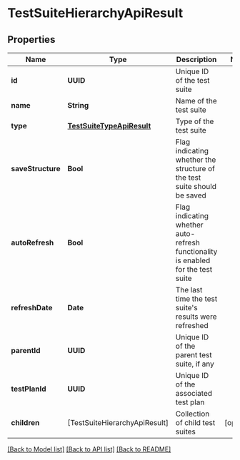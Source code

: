 # TestSuiteHierarchyApiResult

## Properties
Name | Type | Description | Notes
------------ | ------------- | ------------- | -------------
**id** | **UUID** | Unique ID of the test suite | 
**name** | **String** | Name of the test suite | 
**type** | [**TestSuiteTypeApiResult**](TestSuiteTypeApiResult.md) | Type of the test suite | 
**saveStructure** | **Bool** | Flag indicating whether the structure of the test suite should be saved | 
**autoRefresh** | **Bool** | Flag indicating whether auto-refresh functionality is enabled for the test suite | 
**refreshDate** | **Date** | The last time the test suite&#39;s results were refreshed | 
**parentId** | **UUID** | Unique ID of the parent test suite, if any | 
**testPlanId** | **UUID** | Unique ID of the associated test plan | 
**children** | [TestSuiteHierarchyApiResult] | Collection of child test suites | [optional] 

[[Back to Model list]](../README.md#documentation-for-models) [[Back to API list]](../README.md#documentation-for-api-endpoints) [[Back to README]](../README.md)


